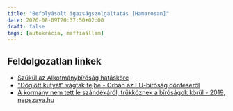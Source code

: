 ```yaml
---
title: "Befolyásolt igazságszolgáltatás [Hamarosan]"
date: 2020-08-09T20:37:50+02:00
draft: false
tags: [autokrácia, maffiaállam]
---
```


## Feldolgozatlan linkek

- [Szűkül az Alkotmánybíróság hatásköre](https://hvg.hu/itthon/20101116_alkotmanybitosag_hataskore)
- ["Döglött kutyát" vágtak fejbe - Orbán az EU-bíróság döntéséről](https://hvg.hu/itthon/20121106_Doglott_kutyat_vagtak_fejbe__Orban_az_EUb)
- [A kormány nem tett le szándékáról, trükköznek a bíróságok körül - 2019, nepszava.hu](https://nepszava.hu/3039054_a-kormany-nem-tett-le-szandekarol-trukkoznek-a-birosagok-korul)
